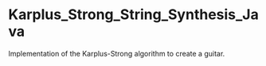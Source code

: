 # Karplus_Strong_String_Synthesis_Java
Implementation of the Karplus-Strong algorithm to create a guitar.
